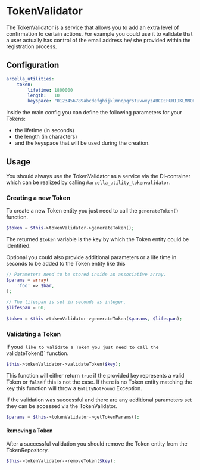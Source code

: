 # TokenValidator
The TokenValidator is a service that allows you to add an extra level of confirmation to certain actions. For example you could use it to validate that a user actually has control of the email address he/ she provided within the registration process.

## Configuration
```yaml
arcella_utilities:
    token:
        lifetime: 1800000
        length:   10
        keyspace: "0123456789abcdefghijklmnopqrstuvwxyzABCDEFGHIJKLMNOPQRSTUVWXYZ"
```

Inside the main config you can define the following parameters for your Tokens:
* the lifetime (in seconds) 
* the length (in characters)
* and the keyspace that will be used during the creation.

## Usage
You should always use the TokenValidator as a service via the DI-container which can be realized by calling `@arcella_utility_tokenvalidator`.

### Creating a new Token
To create a new Token entity you just need to call the `generateToken()` function.

```php
$token = $this->tokenValidator->generateToken();
```

The returned `$token` variable is the key by which the Token entity could be identified.

Optional you could also provide additional parameters or a life time in seconds to be added to the Token entity like this

```php
// Parameters need to be stored inside an associative array.
$params = array(
    'foo' => $bar,
);
 
// The lifespan is set in seconds as integer.
$lifespan = 60;
 
$token = $this->tokenValidator->generateToken($params, $lifespan);
```

### Validating a Token
If you`d like to validate a Token you just need to call the `validateToken()` function.

```php
$this->tokenValidator->validateToken($key);
```

This function will either return `true` if the provided key represents a valid Token or `false`if this is not the case. If there is no Token entity matching the key this function will throw a `EntityNotFound` Exception.

If the validation was successful and there are any additional parameters set they can be accessed via the TokenValidator.
```php
$params = $this->tokenValidator->getTokenParams();
```

#### Removing a Token
After a successful validation you should remove the Token entity from the TokenRepository.

```php
$this->tokenValidator->removeToken($key);
```
